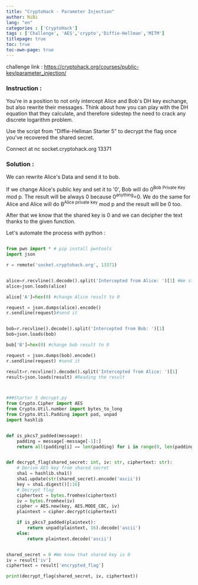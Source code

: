 ```yaml
---
title: "CryptoHack - Parameter Injection"
author: NiBi
lang: "en"
categories : ['CryptoHack']
tags : ['Challenge', 'AES','crypto','Diffie-Hellman','MITM']
titlepage: true
toc: true
toc-own-page: true
---
```


challenge link : https://cryptohack.org/courses/public-key/parameter_injection/


### Instruction : 

You're in a position to not only intercept Alice and Bob's DH key exchange, but also rewrite their messages. Think about how you can play with the DH equation that they calculate, and therefore sidestep the need to crack any discrete logarithm problem.

Use the script from "Diffie-Hellman Starter 5" to decrypt the flag once you've recovered the shared secret.

Connect at nc socket.cryptohack.org 13371

### Solution : 

We can rewrite Alice's Data and send it to bob.

If we change Alice's public key and set it to '0', Bob will do 0<sup>Bob Private Key</sup> mod p. The result will be always 0 because 0<sup>anything</sup>=0.
We do the same for Alice and Alice will do B<sup>Alice private key</sup> mod p and the result will be 0 too.

After that we know that the shared key is 0 and we can decipher the text thanks to the given function.

Let's automate the process with python : 

```python

from pwn import * # pip install pwntools
import json

r = remote('socket.cryptohack.org', 13371)


alice=r.recvline().decode().split('Intercepted from Alice: ')[1] #We store only json
alice=json.loads(alice)

alice['A']=hex(0) #change Alice result to 0

request = json.dumps(alice).encode()
r.sendline(request)#send it


bob=r.recvline().decode().split('Intercepted from Bob: ')[1]
bob=json.loads(bob)

bob['B']=hex(0) #change bob result to 0

request = json.dumps(bob).encode()
r.sendline(request) #send it

result=r.recvline().decode().split('Intercepted from Alice: ')[1]
result=json.loads(result) #Reading the result



###Starter 5 decrypt.py
from Crypto.Cipher import AES
from Crypto.Util.number import bytes_to_long
from Crypto.Util.Padding import pad, unpad
import hashlib


def is_pkcs7_padded(message):
    padding = message[-message[-1]:]
    return all(padding[i] == len(padding) for i in range(0, len(padding)))


def decrypt_flag(shared_secret: int, iv: str, ciphertext: str):
    # Derive AES key from shared secret
    sha1 = hashlib.sha1()
    sha1.update(str(shared_secret).encode('ascii'))
    key = sha1.digest()[:16]
    # Decrypt flag
    ciphertext = bytes.fromhex(ciphertext)
    iv = bytes.fromhex(iv)
    cipher = AES.new(key, AES.MODE_CBC, iv)
    plaintext = cipher.decrypt(ciphertext)

    if is_pkcs7_padded(plaintext):
        return unpad(plaintext, 16).decode('ascii')
    else:
        return plaintext.decode('ascii')


shared_secret = 0 #We know that shared key is 0
iv = result['iv']
ciphertext = result['encrypted_flag']

print(decrypt_flag(shared_secret, iv, ciphertext))


```